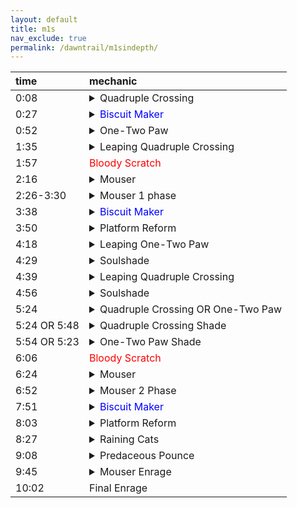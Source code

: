 ```yaml
---
layout: default
title: m1s
nav_exclude: true
permalink: /dawntrail/m1sindepth/
---
```

| time         | mechanic          |
|:-------------|:------------------|
| 0:08 | <details markdown=block> <summary>Quadruple Crossing</summary> Black Cat will target the closest 4 players with a cone aoe twice. the baited cones apply a slashing vuln debuff which will result in death if hit by 2, so the party will have to divide into 2 sets of 4 players to bait. after both sets of cones, she will follow by again sending 2 sets of 4 cone aoes, first where the first set were baited, then where the second set were. simply stand away from where the first set were baited, then move if necessary to avoid the 2nd set. </details>|
| 0:27 | <details markdown=block> <summary><font color="blue">Biscuit Maker</font></summary> 2 hit tankbuster with vuln. </details>
| 0:52 | <details markdown=block> <summary>One-Two Paw</summary> Black Cat which will cleave one half of the arena, then the other, telegraphed by the glowing claws at her sides. she will then spawn 2 clones, who will repeat the same set of cleaves as the boss. this will leave a small pizza slice of the arena safe. start there, then dodge through the boss to the pizza slice on the opposite side. as you dodge to the second safe spot, Black Cat will start casting either quadruple swipe or double swipe, signifying a support/dps pair stack, or a light party stack on healers, respectively.</details> |
| 1:35 | <details markdown=block> <summary>Leaping Quadruple Crossing</summary> Black Cat will tether left or right, and shortly after will jump to the position tethered and repeat the first mechanic’s baited cleaves. this time, on the second non-targeted cleave, she will repeat either dps/support pairs or light party stacks, whichever was cast during the clones.</details> |
| 1:57 | <font color="red">Bloody Scratch</font> |
| 2:16 | <details markdown=block> <summary>Mouser</summary> Black Cat will start indicating aoes on various tiles around the arena. each tile will be hit once, and all but 4 will be hit twice. when a tile is hit once, it cracks, then when hit again, will break and fall, leaving a hole. dodge onto a tile after it gets hit, and make sure you end up on a tile that wont be hit a second time. the final safe tiles will form a zigzag pattern through the middle. 4 tiles will reform whole, leaving either 2 rows or 2 columns safe.</details> |
| 2:26-3:30 | <details markdown=block><summary>Mouser 1 phase</summary>copycat will spawn an add either north or west, whichever is the end of the safe squares. this add will perform one of 2 attacks, repeated 4 times, on each of either all supports or all dps. each attack will happen twice. one player will be marked with a paw mark over their head to indicate who is being targeted. regardless of which attack the clone is charging, when it hits the targeted player, it will also hit all tiles in a vertical and horizontal line of the player, doing small damage and unsurvivable knockback to anyone hit (you can anti-knockback this if desired). if the add raises her glowing left arm, she will slam down and damage the tile the targeted player is standing on. if the tile was already cracked, it will fall through and the player will die. if the add crouches down and her right arm glows, the targeted player will be knocked into the air and forward one tile’s worth of distance. when that player lands, the tile they land on will be damaged, and will fall through if already cracked.</details> |
| 3:38 | <details markdown=block><summary><font color="blue">Biscuit Maker</font></summary> 2 hit tankbuster with vuln. </details> |
| 3:50 | <details markdown=block><summary>Platform Reform</summary>Black Cat will start reforming the outside edge tiles and charging a knockback. this knockback cannot be prevented, but can be cancelled with a movement skill. 4 tiles will be forming faster, a pair each on opposite corners. get knocked into one of those corners, then spread out to resolve the spread aoes on each player after.</details> |
| 4:18 | <details markdown=block><summary>Leaping One-Two Paw</summary>the boss will tether left or right and start casting one-two paw. she will then jump to where she tethered and perform the telegraphed cleaves.</details> |
| 4:29 | <details markdown=block><summary>Soulshade</summary>take note of which direction Black Cat just jumped and the order of the cleaves. a clone add will spawn just north or south of center, facing inward. this clone will store the same left/right jump and cleave combo the boss just performed.</details> |
| 4:39 | <details markdown=block><summary>Leaping Quadruple Crossing</summary> Black Cat will face inward and once again tether left or right to cast Leaping Quadruple Crossing. this is the same 2 sets of 4 baited cones, followed by non-baited cones.</details> |
| 4:56 | <details markdown=block><summary>Soulshade</summary>take note of which direction she jumped, as she will now spawn another clone that will store the jump/cleave combo she just performed.</details> |
| 5:24 | <details markdown=block><summary>Quadruple Crossing OR One-Two Paw </summary>the boss will tether to one of the 2 clones, indicating that one will cast it's stored mechanics first. after the first one is finished resolving in it's entirety, the second clone will then resolve it's stored mechanics.</details>
| 5:24 OR 5:48 | <details markdown=block><summary>Quadruple Crossing Shade</summary>4 people will get red triangle markers, indicating they will be targeted with point blank spread aoes. this ensures that they cannot be the first set of people to bait cones. the add will jump in the stored direction from earlier, and the 4 people not marked will bait cones(note that these cones originate and are baited from the ADD, not the boss), then the 4 who were originally marked swap in to bait theirs. the 4 not marked originally will get red triangle markers, and their spreads will resolve at the same time as the second non-baited aoe. make sure if you have the red marker to stay away from any other players at the time it resolves.</details> |
| 5:54 OR 5:23 | <details markdown=block><summary>One-Two Paw Shade</summary>Black Cat will start casting a light party stack line aoe on each healer. the add will jump in the stored direction and cleave perform the left/right cleave combo from earlier. the stacks will resolve at the same time as the first cleave, so start on the safe side, then move across to dodge the second cleave after the stacks go off.</details> |
| 6:06 | <font color="red">Bloody Scratch</font> |
| 6:24 | <details markdown=block><summary>Mouser</summary>Black Cat will recenter, and start casting mouser again. this is identical to the first, but the safe spots will be rotated. if it was 2 rows safe first, it will be 2 columns safe now, and vice versa.</details> |
| 6:52 | <details markdown=block><summary>Mouser 2 Phase</summary>the same add as before will spawn, and will perform the same 4 attacks, this time on the opposite role as before. if it was dps the first time,it will be supports now, and vice versa. this time, however, each time a player is hit by the add, the boss will also cast one of 2 attacks (each one twice, but not necessarily tied to the attacks as the add). overshadow is a full party stack, and splintering nails will hit one player of each role with a cone aoe. you can safely be hit by a cone even if it is not baited on you, but you cannot take 2 cones, and the damage is not shared by the people taking it.</details> |
| 7:51 | <details markdown=block><summary><font color="blue">Biscuit Maker</font></summary> 2 hit tankbuster with vuln. </details> |
| 8:03 | <details markdown=block><summary>Platform Reform</summary>the boss will start reforming the outside edge tiles and charging a knockback. this knockback cannot be prevented, but can be cancelled with a movement skill. 4 tiles will be forming faster, a pair each on opposite corners. get knocked into one of those corners, then spread out to resolve the spread aoes on each player after.</details> |
| 8:27 | <details markdown=block><summary>Raining Cats</summary> 2 tethers will spawn from the boss, which can be intercepted and traded. the tethered players will be hit with a cone aoe and will recieve a slashing resistance down debuff, this will ensure that if they are hit by a second tether aoe, they will die. the closest and furthest player will also each be targeted with a stack aoe. the tether and stack aoes will happen at the same time and will happen 4 times each.</details> |
| 9:08 | <details markdown=block><summary>Predaceous Pounce</summary>Black Cat will recenter and start indicating large circle aoes with line aoes connecting them. after she finishes casting, these will resolve in sequence, and midway through, the boss will recenter and start casting one-two paw. avoid both the large circles, and the left/right half-room cleaves.</details> |
| 9:45 | <details markdown=block><summary>Mouser Enrage</summary>this time, she will hit all tiles twice, breaking them all and serving as her enrage.</details> |
| 10:02 | Final Enrage |
